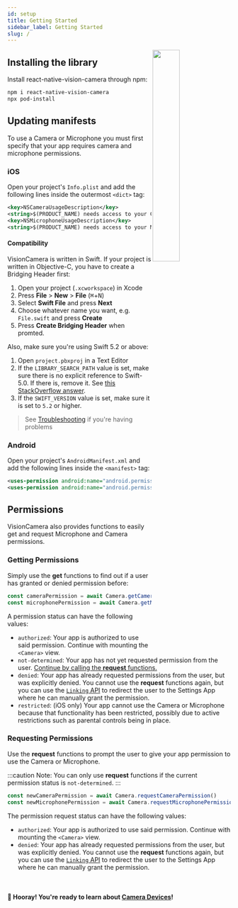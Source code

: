 ```yaml
---
id: setup
title: Getting Started
sidebar_label: Getting Started
slug: /
---
```


<div>
  <img align="right" width="35%" src="../img/example_intro.png" />
</div>

## Installing the library

Install react-native-vision-camera through npm:

```sh
npm i react-native-vision-camera
npx pod-install
```

## Updating manifests

To use a Camera or Microphone you must first specify that your app requires camera and microphone permissions.

### iOS

Open your project's `Info.plist` and add the following lines inside the outermost `<dict>` tag:

```xml
<key>NSCameraUsageDescription</key>
<string>$(PRODUCT_NAME) needs access to your Camera to record videos and capture photos.</string>
<key>NSMicrophoneUsageDescription</key>
<string>$(PRODUCT_NAME) needs access to your Microphone to record videos with audio.</string>
```

#### Compatibility

VisionCamera is written in Swift. If your project is written in Objective-C, you have to create a Bridging Header first:

1. Open your project (`.xcworkspace`) in Xcode
2. Press **File** > **New** > **File** (<kbd>⌘</kbd>+<kbd>N</kbd>)
3. Select **Swift File** and press **Next**
4. Choose whatever name you want, e.g. `File.swift` and press **Create**
5. Press **Create Bridging Header** when promted.

Also, make sure you're using Swift 5.2 or above:

1. Open `project.pbxproj` in a Text Editor
2. If the `LIBRARY_SEARCH_PATH` value is set, make sure there is no explicit reference to Swift-5.0. If there is, remove it. See [this StackOverflow answer](https://stackoverflow.com/a/66281846/1123156).
3. If the `SWIFT_VERSION` value is set, make sure it is set to `5.2` or higher.

> See [Troubleshooting](troubleshooting) if you're having problems

### Android

Open your project's `AndroidManifest.xml` and add the following lines inside the `<manifest>` tag:

```xml
<uses-permission android:name="android.permission.CAMERA" />
<uses-permission android:name="android.permission.RECORD_AUDIO" />
```

## Permissions

VisionCamera also provides functions to easily get and request Microphone and Camera permissions.

### Getting Permissions

Simply use the **get** functions to find out if a user has granted or denied permission before:

```ts
const cameraPermission = await Camera.getCameraPermissionStatus()
const microphonePermission = await Camera.getMicrophonePermissionStatus()
```

A permission status can have the following values:

* `authorized`: Your app is authorized to use said permission. Continue with mounting the `<Camera>` view.
* `not-determined`: Your app has not yet requested permission from the user. [Continue by calling the **request** functions.](#requesting-permissions)
* `denied`: Your app has already requested permissions from the user, but was explicitly denied. You cannot use the **request** functions again, but you can use the [`Linking` API](https://reactnative.dev/docs/linking#opensettings) to redirect the user to the Settings App where he can manually grant the permission.
* `restricted`: (iOS only) Your app cannot use the Camera or Microphone because that functionality has been restricted, possibly due to active restrictions such as parental controls being in place.

### Requesting Permissions

Use the **request** functions to prompt the user to give your app permission to use the Camera or Microphone.

:::caution
Note: You can only use **request** functions if the current permission status is `not-determined`.
:::

```ts
const newCameraPermission = await Camera.requestCameraPermission()
const newMicrophonePermission = await Camera.requestMicrophonePermission()
```

The permission request status can have the following values:

* `authorized`: Your app is authorized to use said permission. Continue with mounting the `<Camera>` view.
* `denied`: Your app has already requested permissions from the user, but was explicitly denied. You cannot use the **request** functions again, but you can use the [`Linking` API](https://reactnative.dev/docs/linking#opensettings) to redirect the user to the Settings App where he can manually grant the permission.

<br />

#### 🎉 Hooray! You're ready to learn about [Camera Devices](devices)!
